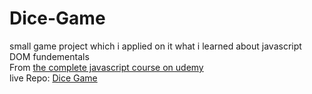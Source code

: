 # Dice-Game
small game project which i applied on it what i learned about javascript DOM fundementals <br />
From [the complete javascript course on udemy](https://www.udemy.com/course/the-complete-javascript-course/) <br />
live Repo: [Dice Game](https://mahmoudselassy.github.io/Dice-Game/)
